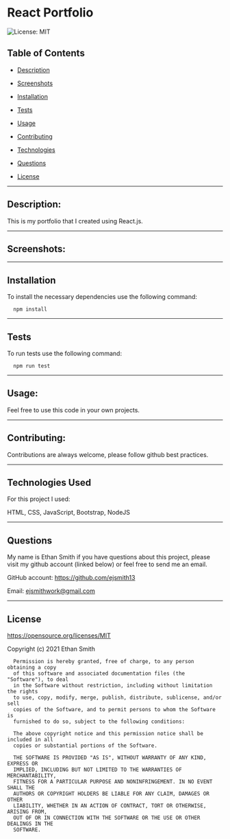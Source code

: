 # React Portfolio

  ![License: MIT](https://img.shields.io/badge/License-MIT-yellow.svg)

  ## Table of Contents

  * [Description](#description)

  * [Screenshots](#screenshots)

  * [Installation](#installation)

  * [Tests](#tests)

  * [Usage](#usage)
  * [Contributing](#contributing)

  * [Technologies](#technologies)

  * [Questions](#questions)

  * [License](#license)

  
--------------------------------------

  ## Description:


  This is my portfolio that I created using React.js.


  
--------------------------------------

  ## Screenshots:


  

  
--------------------------------------

  ## Installation

  To install the necessary dependencies use the following command:
  
      npm install
  
  
--------------------------------------

  ## Tests

  To run tests use the following command:
  
      npm run test
  
  
--------------------------------------

  ## Usage:


  Feel free to use this code in your own projects.


  
--------------------------------------

  ## Contributing:


  Contributions are always welcome, please follow github best practices.


  
--------------------------------------

 
  ## Technologies Used
  For this project I used:


   HTML, CSS, JavaScript, Bootstrap, NodeJS

  
  
--------------------------------------

  ## Questions

  My name is Ethan Smith if you have questions about this project, please visit my github account (linked below) or feel free to send me an email.

  GitHub account: https://github.com/ejsmith13

  Email: ejsmithwork@gmail.com

  
--------------------------------------

  ## License

  https://opensource.org/licenses/MIT

  Copyright (c) 2021 Ethan Smith

      Permission is hereby granted, free of charge, to any person obtaining a copy
      of this software and associated documentation files (the "Software"), to deal
      in the Software without restriction, including without limitation the rights
      to use, copy, modify, merge, publish, distribute, sublicense, and/or sell
      copies of the Software, and to permit persons to whom the Software is
      furnished to do so, subject to the following conditions:
      
      The above copyright notice and this permission notice shall be included in all
      copies or substantial portions of the Software.
      
      THE SOFTWARE IS PROVIDED "AS IS", WITHOUT WARRANTY OF ANY KIND, EXPRESS OR
      IMPLIED, INCLUDING BUT NOT LIMITED TO THE WARRANTIES OF MERCHANTABILITY,
      FITNESS FOR A PARTICULAR PURPOSE AND NONINFRINGEMENT. IN NO EVENT SHALL THE
      AUTHORS OR COPYRIGHT HOLDERS BE LIABLE FOR ANY CLAIM, DAMAGES OR OTHER
      LIABILITY, WHETHER IN AN ACTION OF CONTRACT, TORT OR OTHERWISE, ARISING FROM,
      OUT OF OR IN CONNECTION WITH THE SOFTWARE OR THE USE OR OTHER DEALINGS IN THE
      SOFTWARE.
